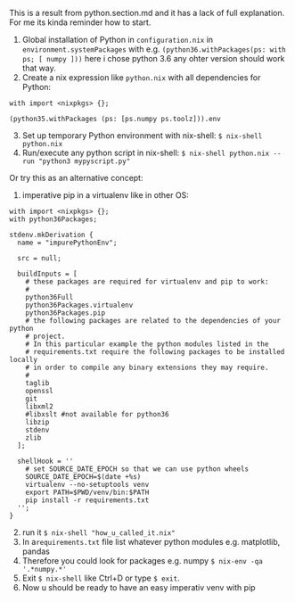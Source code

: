This is a result from python.section.md and it has a lack of full explanation. For me its kinda reminder how to start. 

1. Global installation of Python in `configuration.nix` in `environment.systemPackages` with e.g. `(python36.withPackages(ps: with ps; [ numpy ]))` here i chose python 3.6 any ohter version should work that way. 
2. Create a nix expression like `python.nix` with all dependencies for Python: 

```
with import <nixpkgs> {};

(python35.withPackages (ps: [ps.numpy ps.toolz])).env
```

3. Set up temporary Python environment with nix-shell: `$ nix-shell python.nix`
4. Run/execute any python script in nix-shell: `$ nix-shell python.nix --run "python3 mypyscript.py" `

Or try this as an alternative concept: 

1. imperative pip in a virtualenv like in other OS: 
```
with import <nixpkgs> {};
with python36Packages;

stdenv.mkDerivation {
  name = "impurePythonEnv";

  src = null;

  buildInputs = [
    # these packages are required for virtualenv and pip to work:
    #
    python36Full
    python36Packages.virtualenv
    python36Packages.pip
    # the following packages are related to the dependencies of your python
    # project.
    # In this particular example the python modules listed in the
    # requirements.txt require the following packages to be installed locally
    # in order to compile any binary extensions they may require.
    #
    taglib
    openssl
    git
    libxml2
    #libxslt #not available for python36
    libzip
    stdenv
    zlib
  ];

  shellHook = ''
    # set SOURCE_DATE_EPOCH so that we can use python wheels
    SOURCE_DATE_EPOCH=$(date +%s)
    virtualenv --no-setuptools venv
    export PATH=$PWD/venv/bin:$PATH
    pip install -r requirements.txt
  '';
}
```
2. run it `$ nix-shell "how_u_called_it.nix"`
3. In a`requirements.txt` file list whatever python modules e.g. matplotlib, pandas
4. Therefore you could look for packages e.g. numpy `$ nix-env -qa '.*numpy.*'`
5. Exit `$ nix-shell` like Ctrl+D or type `$ exit`.
6. Now u should be ready to have an easy imperativ venv with pip
